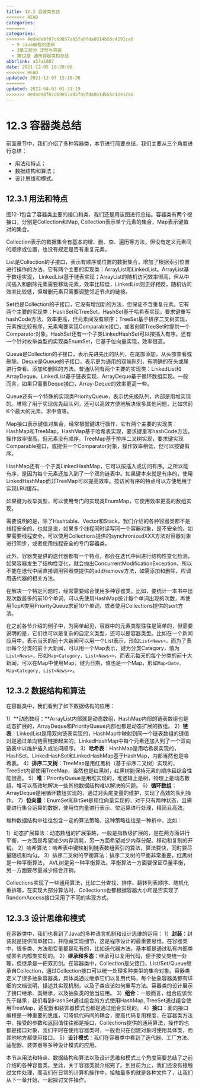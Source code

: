 ```yaml
---
title: 12.3 容器类总结
<<<<<<< HEAD
categories:
=======
categories: 
>>>>>>> 4ed4de8f07c69857a05fa9fda8014b55c4291ca0
  - 9 Java编程的逻辑
  - 3第三部分 泛型与容器
  - 第12章 通用容器类和总结
abbrlink: a57a1807
date: 2021-12-05 16:28:00
<<<<<<< HEAD
updated: 2021-12-07 15:18:36
=======
updated: 2022-04-03 01:21:19
>>>>>>> 4ed4de8f07c69857a05fa9fda8014b55c4291ca0
---
```

# 12.3 容器类总结
前面章节中，我们介绍了多种容器类，本节进行简要总结，我们主要从三个角度进行总结：
- 用法和特点；
- 数据结构和算法；
- 设计思维和模式。

## 12.3.1 用法和特点
图12-1包含了容器类主要的接口和类，我们还是用该图进行总结。容器类有两个根接口，分别是Collection和Map, Collection表示单个元素的集合，Map表示键值对的集合。

Collection表示的数据集合有基本的增、删、查、遍历等方法，但没有定义元素间的顺序或位置，也没有规定是否有重复元素。

List是Collection的子接口，表示有顺序或位置的数据集合，增加了根据索引位置进行操作的方法。它有两个主要的实现类：ArrayList和LinkedList。ArrayList基于数组实现， LinkedList基于链表实现；ArrayList的随机访问效率很高，但从中间插入和删除元素需要移动元素，效率比较低，LinkedList则正好相反，随机访问效率比较低，但增删元素只需要调整邻近节点的链接。

Set也是Collection的子接口，它没有增加新的方法，但保证不含重复元素。它有两个主要的实现类：HashSet和TreeSet。HashSet基于哈希表实现，要求键重写hashCode方法，效率更高，但元素间没有顺序；TreeSet基于排序二叉树实现，元素按比较有序，元素需要实现Comparable接口，或者创建TreeSet时提供一个Comparator对象。HashSet还有一个子类LinkedHashSet可以按插入有序。还有一个针对枚举类型的实现类EnumSet，它基于位向量实现，效率很高。

Queue是Collection的子接口，表示先进先出的队列，在尾部添加，从头部查看或删除。Deque是Queue的子接口，表示更为通用的双端队列，有明确的在头或尾进行查看、添加和删除的方法。普通队列有两个主要的实现类：LinkedList和ArrayDeque。LinkedList基于链表实现，ArrayDeque基于循环数组实现。一般而言，如果只需要Deque接口，Array-Deque的效率更高一些。

Queue还有一个特殊的实现类PriorityQueue，表示优先级队列，内部是用堆实现的。堆除了用于实现优先级队列，还可以高效方便地解决很多其他问题，比如求前K个最大的元素、求中值等。

Map接口表示键值对集合，经常根据键进行操作，它有两个主要的实现类：HashMap和TreeMap。HashMap基于哈希表实现，要求键重写hashCode方法，操作效率很高，但元素没有顺序。TreeMap基于排序二叉树实现，要求键实现Comparable接口，或提供一个Comparator对象，操作效率稍低，但可以按键有序。

HashMap还有一个子类LinkedHashMap，它可以按插入或访问有序。之所以能有序，是因为每个元素还加入到了一个双向链表中。如果键本来就是有序的，使用LinkedHashMap而非TreeMap可以提高效率。按访问有序的特点可以方便地用于实现LRU缓存。

如果键为枚举类型，可以使用专门的实现类EnumMap，它使用效率更高的数组实现。

需要说明的是，除了Hashtable、Vector和Stack，我们介绍的各种容器类都不是线程安全的，也就是说，如果多个线程同时读写同一个容器对象，是不安全的。如果需要线程安全，可以使用Collections提供的synchronizedXXX方法对容器对象进行同步，或者使用线程安全的专门容器类。

此外，容器类提供的迭代器都有一个特点，都会在迭代中间进行结构性变化检测，如果容器发生了结构性变化，就会抛出ConcurrentModificationException，所以不能在迭代中间直接调用容器类提供的add/remove方法，如需添加和删除，应调用迭代器的相关方法。

在解决一个特定问题时，经常需要综合使用多种容器类。比如，要统计一本书中出现次数最多的前10个单词，可以先使用HashMap统计每个单词出现的次数，再使用TopK类用PriorityQueue求前10个单词，或者使用Collections提供的sort方法。

在之前各节介绍的例子中，为简单起见，容器中的元素类型往往是简单的，但需要说明的是，它们也可以是复杂的自定义类型，还可以是容器类型。比如在一个新闻应用中，表示当天的前十大新闻可以用一个List表示，形如`List<News>`，而为了表示每个分类的前十大新闻，可以用一个Map表示，键为分类Category，值为`List<News>`，形如`Map<Category, List<News>>`，而表示每天的每个分类的前十大新闻，可以在Map中使用Map，键为日期，值也是一个Map，形如`Map<Date, Map<Category, List<News>>`。

## 12.3.2 数据结构和算法
在容器类中，我们看到了如下数据结构的应用：

1）**动态数组：**ArrayList内部就是动态数组，HashMap内部的链表数组也是动态扩展的，ArrayDeque和PriorityQueue内部也都是动态扩展的数组。
2）**链表**：LinkedList是用双向链表实现的，HashMap中映射到同一个链表数组的键值对是通过单向链表链接起来的，LinkedHashMap中每个元素还加入到了一个双向链表中以维护插入或访问顺序。
3）**哈希表**：HashMap是用哈希表实现的，HashSet、LinkedHashSet和LinkedHashMap基于HashMap，内部当然也是哈希表。
4）**排序二叉树**：TreeMap是用红黑树（基于排序二叉树）实现的，TreeSet内部使用TreeMap，当然也是红黑树，红黑树能保持元素的顺序且综合性能很高。
5）**堆**：PriorityQueue是用堆实现的，堆逻辑上是树，物理上是动态数组，堆可以高效地解决一些其他数据结构难以解决的问题。
6）**循环数组**：ArrayDeque是用循环数组实现的，通过对头尾变量的维护，实现了高效的队列操作。
7）**位向量**：EnumSet和BitSet是用位向量实现的，对于只有两种状态，且需要进行集合运算的数据，使用位向量进行表示、位运算进行处理，精简且高效。

每种数据结构中往往包含一定的算法策略，这种策略往往是一种折中，比如：

1）动态扩展算法：动态数组的扩展策略，一般是指数级扩展的，是在两方面进行平衡，一方面是希望减少内存消耗，另一方面希望减少内存分配、移动和复制的开销。
2）哈希算法：哈希表中键映射到链表数组索引的算法，算法要快，同时要尽量随机和均匀。
3）排序二叉树的平衡算法：排序二叉树的平衡非常重要，红黑树是一种平衡算法， AVL树是另一种平衡算法。平衡算法一方面要保证尽量平衡，另一方面要尽量减少综合开销。

Collections实现了一些通用算法，比如二分查找、排序、翻转列表顺序、随机化重排等，在实现大部分算法时，Collections也都根据容器大小和是否实现了RandomAccess接口采用了不同的实现方式。

## 12.3.3 设计思维和模式
在容器类中，我们也看到了Java的多种语言机制和设计思维的运用：
1）**封装**：封装就是提供简单接口，并隐藏实现细节，这是程序设计的最重要思维。在容器类中，很多类、方法和变量都是私有的，比如迭代器方法，基本都是通过私有内部类或匿名内部类实现的。
2）**继承和多态**：继承可以复用代码，便于按父类统一处理，但继承是一把双刃剑。在容器类中，Collection是父接口，List/Set/Queue继承自Collection，通过Collection接口可以统一处理多种类型的集合对象。容器类定义了很多抽象容器类，具体类通过继承它们以复用代码，每个抽象容器类都有详细的文档说明，描述其实现机制，以及子类应该如何重写方法。容器类的设计展示了接口继承、类继承，以及抽象类的恰当应用。
3）**组合**：一般而言，组合应该优先于继承，我们看到HashSet通过组合的方式使用HashMap, TreeSet通过组合使用TreeMap，适配器和装饰器模式也都是通过组合实现的。
4）**接口**：面向接口编程是一种重要的思维，可降低代码间的耦合，提高代码复用程度，在容器类方法中，接受的参数和返回值往往都是接口，Collections提供的通用算法，操作的也都是接口对象，我们平时在使用容器类时，一般也只在创建对象时使用具体类，而其他地方都使用接口。
5）**设计模式**：我们在容器类中看到了迭代器、工厂方法、适配器、装饰器等多种设计模式的应用。

本节从用法和特点、数据结构和算法以及设计思维和模式三个角度简要总结了之前介绍的各种容器类。至此，关于容器类就介绍完了。到目前为止，我们还没有接触过文件处理，而我们在日常的计算机操作中，接触最多的就是各种文件了，让我们从下一章开始，一起探讨文件操作。

